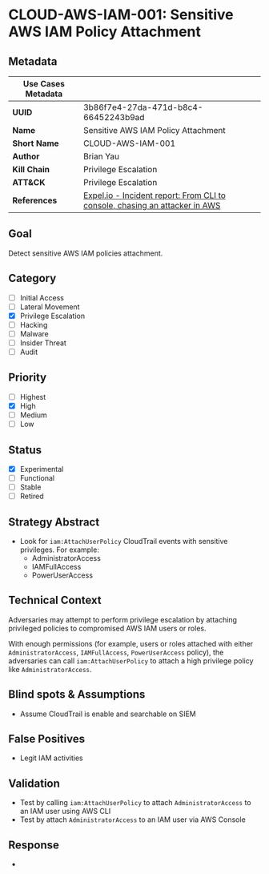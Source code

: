 # CLOUD-AWS-IAM-001: Sensitive AWS IAM Policy Attachment

## Metadata

| **Use Cases Metadata** ||
| --- | --- |
| **UUID** | 3b86f7e4-27da-471d-b8c4-66452243b9ad |
| **Name** | Sensitive AWS IAM Policy Attachment |
| **Short Name** | CLOUD-AWS-IAM-001 |
| **Author** | Brian Yau |
| **Kill Chain** | Privilege Escalation |
| **ATT&CK** | Privilege Escalation |
| **References** | [Expel.io - Incident report: From CLI to console, chasing an attacker in AWS](https://expel.com/blog/incident-report-from-cli-to-console-chasing-an-attacker-in-aws/) |

## Goal

Detect sensitive AWS IAM policies attachment.

## Category

- [ ] Initial Access
- [ ] Lateral Movement
- [X] Privilege Escalation
- [ ] Hacking
- [ ] Malware
- [ ] Insider Threat
- [ ] Audit

## Priority

- [ ] Highest
- [x] High
- [ ] Medium
- [ ] Low

## Status

- [X] Experimental
- [ ] Functional
- [ ] Stable
- [ ] Retired

## Strategy Abstract

- Look for `iam:AttachUserPolicy` CloudTrail events with sensitive privileges. For example:
    - AdministratorAccess
    - IAMFullAccess
    - PowerUserAccess

## Technical Context

Adversaries may attempt to perform privilege escalation by attaching privileged policies to  compromised AWS IAM users or roles.

With enough permissions (for example, users or roles attached with either  `AdministratorAccess`,  `IAMFullAccess`,  `PowerUserAccess` policy), the adversaries can call `iam:AttachUserPolicy` to attach a high privilege policy like `AdministratorAccess`.

## Blind spots & Assumptions

- Assume CloudTrail is enable and searchable on SIEM

## False Positives

- Legit IAM activities

## Validation

- Test by calling `iam:AttachUserPolicy` to attach `AdministratorAccess` to an IAM user using AWS CLI
- Test by attach `AdministratorAccess` to an IAM user via AWS Console

## Response

- 
